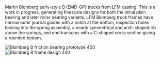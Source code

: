 Martin Blomberg early-style B (EMD-GP) trucks from LFM casting.  This is a work in progress, generating finescale designs for both the initial plain bearing and later roller bearing variants.  LFM Blomberg truck frames have narrow outer journal guides with a notch at the bottom, inspection holes looking into the spring assembly, a nearly symmetrical and arch-shaped rib above the springs, and end transoms with a C-shaped cross section giving a rounded bottom.

![Blomberg B friction bearing prototype 400](https://github.com/user-attachments/assets/ad94d449-9dcd-40e8-8c78-9612a33eadc6)
![Blomberg B frame design 400](https://github.com/user-attachments/assets/3bcfac7e-dc52-4605-85b3-33762f4ccd8f)
